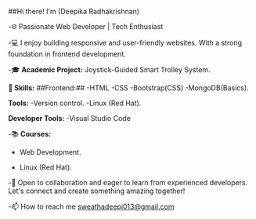 ##Hi there! I'm (Deepika Radhakrishnan)

-🌐 Passionate Web Developer | Tech Enthusiast

-💻 I enjoy building responsive and user-friendly websites. With a strong foundation in frontend development.

-🎓 **Academic Project:** Joystick-Guided Smart Trolley System.

**🚀 Skills:**
##Frontend:##
 -HTML
 -CSS
 -Bootstrap(CSS)
 -MongoDB(Basics).

**Tools:** 
-Version control.
-Linux (Red Hat).

**Developer Tools:** 
-Visual Studio Code

-📚 **Courses:**

* Web Development.

* Linux (Red Hat).

-💼 Open to collaboration and eager to learn from experienced developers. Let's connect and create something amazing together!

-📫 How to reach me sweathadeepi013@gmail.com
  

<!---
Deepikaradhakrishna/Deepikaradhakrishna is a ✨ special ✨ repository because its `README.md` (this file) appears on your GitHub profile.
You can click the Preview link to take a look at your changes.
--->

